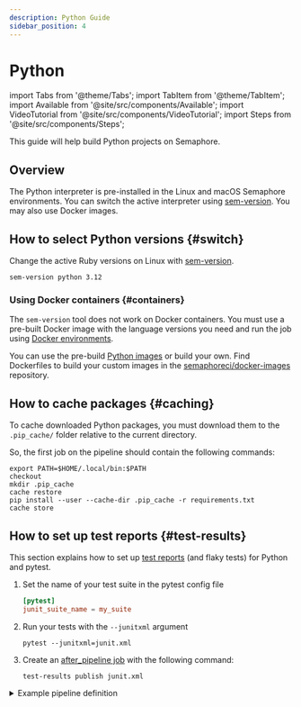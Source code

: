 ```yaml
---
description: Python Guide
sidebar_position: 4
---
```


# Python

import Tabs from '@theme/Tabs';
import TabItem from '@theme/TabItem';
import Available from '@site/src/components/Available';
import VideoTutorial from '@site/src/components/VideoTutorial';
import Steps from '@site/src/components/Steps';

This guide will help build Python projects on Semaphore.

## Overview

The Python interpreter is pre-installed in the Linux and macOS Semaphore environments. You can switch the active interpreter using [sem-version](../../reference/toolbox#sem-version). You may also use Docker images.


## How to select Python versions {#switch}

Change the active Ruby versions on Linux with [sem-version](../../reference/toolbox#sem-version).

```shell
sem-version python 3.12
```

### Using Docker containers {#containers}

The `sem-version` tool does not work on Docker containers. You must use a pre-built Docker image with the language versions you need and run the job using [Docker environments](../../using-semaphore/pipelines#docker-environments).

You can use the pre-build [Python images](../../using-semaphore/optimization/container-registry#python) or build your own. Find Dockerfiles to build your custom images in the [semaphoreci/docker-images](https://github.com/semaphoreci/docker-images) repository.


## How to cache packages {#caching}

To cache downloaded Python packages, you must download them to the `.pip_cache/` folder relative to the current directory.

So, the first job on the pipeline should contain the following commands:

```shell
export PATH=$HOME/.local/bin:$PATH
checkout
mkdir .pip_cache
cache restore
pip install --user --cache-dir .pip_cache -r requirements.txt
cache store
```

## How to set up test reports {#test-results}

This section explains how to set up [test reports](../../using-semaphore/tests/test-reports) (and flaky tests) for Python and pytest.

<Steps>

1. Set the name of your test suite in the pytest config file

    ```toml
    [pytest]
    junit_suite_name = my_suite
    ```

2. Run your tests with the `--junitxml` argument

    ```shell
    pytest --junitxml=junit.xml
    ```

3. Create an [after_pipeline job](../../using-semaphore/pipelines#after-pipeline-job) with the following command:

    ```shell
    test-results publish junit.xml
    ```

</Steps>

<details>
<summary>Example pipeline definition</summary>
<div>

```yaml title="Using test reports on Python"
- name: Tests
  task:
    prologue:
      commands:
        - export PATH=$HOME/.local/bin:$PATH
        - checkout
        - mkdir .pip_cache
        - cache restore
        - pip install --user --cache-dir .pip_cache -r requirements.txt
        - cache store

    job:
      name: "Tests"
      commands:
        - pytest --junitxml=junit.xml tests/*.py

    epilogue:
      always:
        commands:
          - test-results publish junit.xml
```

</div>
</details>

